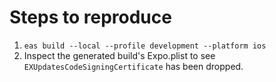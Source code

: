 # Steps to reproduce

1. `eas build --local --profile development --platform ios`
2. Inspect the generated build's Expo.plist to see `EXUpdatesCodeSigningCertificate` has been dropped.
